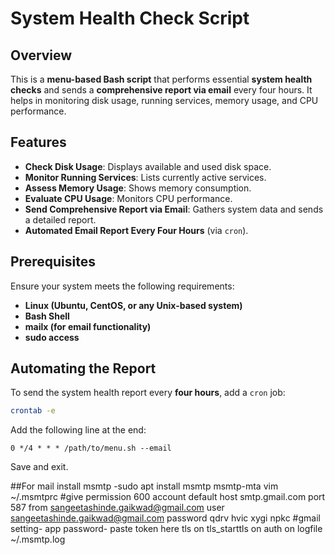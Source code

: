 # System Health Check Script

## Overview
This is a **menu-based Bash script** that performs essential **system health checks** and sends a **comprehensive report via email** every four hours. It helps in monitoring disk usage, running services, memory usage, and CPU performance.

## Features
- **Check Disk Usage**: Displays available and used disk space.
- **Monitor Running Services**: Lists currently active services.
- **Assess Memory Usage**: Shows memory consumption.
- **Evaluate CPU Usage**: Monitors CPU performance.
- **Send Comprehensive Report via Email**: Gathers system data and sends a detailed report.
- **Automated Email Report Every Four Hours** (via `cron`).

## Prerequisites
Ensure your system meets the following requirements:
- **Linux (Ubuntu, CentOS, or any Unix-based system)**
- **Bash Shell**
- **mailx (for email functionality)**
- **sudo access**

## Automating the Report
To send the system health report every **four hours**, add a `cron` job:
```sh
crontab -e
```
Add the following line at the end:
```
0 */4 * * * /path/to/menu.sh --email
```
Save and exit.

##For mail 
install msmtp -sudo apt install msmtp msmtp-mta
vim ~/.msmtprc #give permission 600
account default
host smtp.gmail.com
port 587
from sangeetashinde.gaikwad@gmail.com
user sangeetashinde.gaikwad@gmail.com
password qdrv hvic xygi npkc    #gmail setting- app password- paste token here
tls on
tls_starttls on
auth on
logfile ~/.msmtp.log

